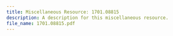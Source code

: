 ```yaml
---
title: Miscellaneous Resource: 1701.08815
description: A description for this miscellaneous resource.
file_name: 1701.08815.pdf
---
```


